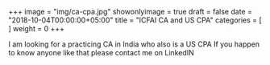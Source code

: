 +++
image = "img/ca-cpa.jpg"
showonlyimage = true
draft = false
date = "2018-10-04T00:00:00+05:00"
title = "ICFAI CA and US CPA"
categories = [  ]
weight = 0
+++

I am looking for a practicing CA in India who also is a US CPA
If you happen to know anyone like that please contact me on LinkedIN


